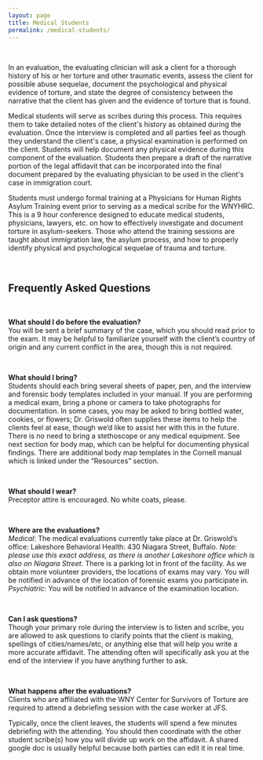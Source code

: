 ```yaml
---
layout: page
title: Medical Students
permalink: /medical-students/
---
```

<br>

In an evaluation, the evaluating clinician will ask a client for a thorough history of his or her torture and other traumatic events, assess the client for possible abuse sequelae, document the psychological and physical evidence of torture, and state the degree of consistency between the narrative that the client has given and the evidence of torture that is found.

Medical students will serve as scribes during this process. This requires them to take detailed notes of the client's history as obtained during the evaluation. Once the interview is completed and all parties feel as though they understand the client's case, a physical examination is performed on the client. Students will help document any physical evidence during this component of the evaluation. Students then prepare a draft of the narrative portion of the legal affidavit that can be incorporated into the final document prepared by the evaluating physician to be used in the client's case in immigration court.

Students must undergo formal training at a Physicians for Human Rights Asylum Training event prior to serving as a medical scribe for the WNYHRC. This is a 9 hour conference designed to educate medical students, physicians, lawyers, etc. on how to effectively investigate and document torture in asylum-seekers. Those who attend the training sessions are taught about immigration law, the asylum process, and how to properly identify physical and psychological sequelae of trauma and torture. 





<br>
	
## Frequently Asked Questions

<br>

**What should I do before the evaluation?** 
<br>
You will be sent a brief summary of the case, which you should read prior to the exam. It may be helpful to familiarize yourself with the client’s country of origin and any current conflict in the area, though this is not required.

<br>

**What should I bring?**
<br>
Students should each bring several sheets of paper, pen, and the interview and forensic body templates included in your manual. If you are performing a medical exam, bring a phone or camera to take photographs for documentation. In some cases, you may be asked to bring bottled water, cookies, or flowers; Dr. Griswold often supplies these items to help the clients feel at ease, though we’d like to assist her with this in the future. There is no need to bring a stethoscope or any medical equipment. See next section for body map, which can be helpful for documenting physical findings. There are additional body map templates in the Cornell manual which is linked under the “Resources” section.

<br>

**What should I wear?**
<br>
Preceptor attire is encouraged. No white coats, please.

<br>

**Where are the evaluations?**
<br>
*Medical*: T​he medical evaluations currently take place at Dr. Griswold’s office: Lakeshore Behavioral Health: 430 Niagara Street, Buffalo. *Note: please use this exact address, as there is another Lakeshore office which is also on Niagara Street.* There is a parking lot in front of the facility.
As we obtain more volunteer providers, the locations of exams may vary. You will be notified in advance of the location of forensic exams you participate in.
<br>
*Psychiatric*: ​You will be notified in advance of the examination location.

<br>
	
**Can I ask questions?**
<br>
Though your primary role during the interview is to listen and scribe, you are allowed to ask questions to clarify points that the client is making, spellings of cities/names/etc, or anything else that will help you write a more accurate affidavit. The attending often will specifically ask you at the end of the interview if you have anything further to ask.

<br>

**What happens after the evaluations?**
<br>
Clients who are affiliated with the WNY Center for Survivors of Torture are required to attend a debriefing session with the case worker at JFS.

Typically, once the client leaves, the students will spend a few minutes debriefing with the attending. You should then coordinate with the other student scribe(s) how you will divide up work on the affidavit. A shared google doc is usually helpful because both parties can edit it in real time.
